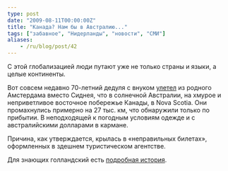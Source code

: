 ```yaml
---
type: post
date: "2009-08-11T00:00:00Z"
title: "Канада? Нам бы в Австралию..."
tags: ["забавное", "Нидерланды", "новости", "СМИ"]
aliases:
    - /ru/blog/post/42
---
```


С этой глобализацией люди путают уже не только страны и языки, а целые континенты.

Вот совсем недавно 70-летний дедуля с внуком [улетел](http://www.ad.nl/binnenland/3423335/Nederlander_vliegt_naar_verkeerde_Sydney.html) из родного Амстердама вместо Сиднея, что в солнечной Австралии, на хмурое и неприветливое восточное побережье Канады, в Nova Scotia. Они промахнулись примерно на 27 тыс. км, что обнаружили только по прибытии. В неподходящей к погодным условиям одежде и с австралийскими долларами в кармане.

Причина, как утверждается, крылась в «неправильных билетах», оформленных в здешнем туристическом агентстве.

Для знающих голландский есть [подробная история](http://www.ad.nl/reizen/3423556/Canada_We_moeten_naar_Australi.html).
